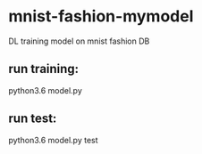 # mnist-fashion-mymodel
DL training model on mnist fashion DB

## run training:
python3.6 model.py

## run test:
python3.6 model.py test
